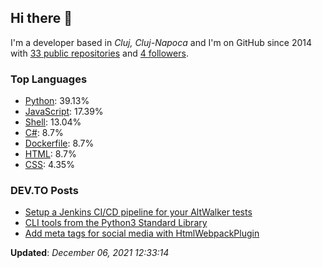 <h2>Hi there 👋</h2>

<!-- This is just the base template, feel free to change it. -->

<p>
    I'm a developer based in <i>Cluj, Cluj-Napoca</i>
    and I'm on GitHub since 2014
    with <a href="https://github.com/Robert-96?tab=repositories">33 public repositories</a>
    and <a href="https://github.com/Robert-96?tab=followers">4 followers</a>.
</p>

<h3>Top Languages</h3>

<ul>
    <li><a href="https://github.com/search?q=user%3ARobert-96&l=Python">Python</a>: 39.13%</li>
    <li><a href="https://github.com/search?q=user%3ARobert-96&l=JavaScript">JavaScript</a>: 17.39%</li>
    <li><a href="https://github.com/search?q=user%3ARobert-96&l=Shell">Shell</a>: 13.04%</li>
    <li><a href="https://github.com/search?q=user%3ARobert-96&l=C#">C#</a>: 8.7%</li>
    <li><a href="https://github.com/search?q=user%3ARobert-96&l=Dockerfile">Dockerfile</a>: 8.7%</li>
    <li><a href="https://github.com/search?q=user%3ARobert-96&l=HTML">HTML</a>: 8.7%</li>
    <li><a href="https://github.com/search?q=user%3ARobert-96&l=CSS">CSS</a>: 4.35%</li>
</ul>

<h3>DEV.TO Posts</h3>

<ul>
    <li><a href="https://dev.to/robert96/setup-a-jenkins-pipeline-for-your-altwalker-tests-200h">Setup a Jenkins CI/CD pipeline for  your AltWalker tests</a></li>
    <li><a href="https://dev.to/robert96/cli-tools-from-the-python3-standard-library-37em">CLI tools from the Python3 Standard Library</a></li>
    <li><a href="https://dev.to/robert96/add-meta-tags-for-social-media-with-htmlwebpackplugin-21h2">Add meta tags for social media with HtmlWebpackPlugin</a></li>
</ul>

<p><strong>Updated</strong>: <i>December 06, 2021 12:33:14</i></p>